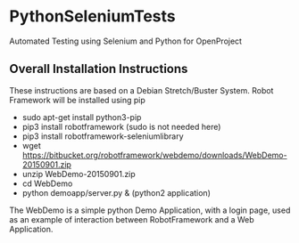 # PythonSeleniumTests
Automated Testing using Selenium and Python for OpenProject

## Overall Installation Instructions

These instructions are based on a Debian Stretch/Buster System. Robot Framework will be installed using pip

 * sudo apt-get install python3-pip
 * pip3 install robotframework (sudo is not needed here)
 * pip3 install robotframework-seleniumlibrary
 * wget https://bitbucket.org/robotframework/webdemo/downloads/WebDemo-20150901.zip
 * unzip WebDemo-20150901.zip
 * cd WebDemo
 * python demoapp/server.py & (python2 application)
 
The WebDemo is a simple python Demo Application, with a login page, used as an example of interaction
between RobotFramework and a Web Application.
